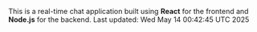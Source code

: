 This is a real-time chat application built using **React** for the frontend and **Node.js** for the backend.
Last updated: Wed May 14 00:42:45 UTC 2025
